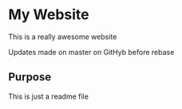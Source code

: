 # My Website

This is a really awesome website

Updates made on master on GitHyb before rebase

## Purpose

This is just a readme file
